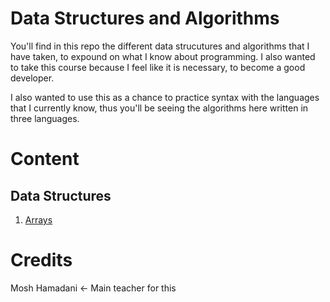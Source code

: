 # Data Structures and Algorithms

You'll find in this repo the different data strucutures and algorithms that I have taken, to expound on what
I know about programming. I also wanted to take this course because I feel like it is necessary, to become a
good developer.

I also wanted to use this as a chance to practice syntax with the languages that I currently know, thus
you'll be seeing the algorithms here written in three languages.

# Content

## Data Structures

1. [Arrays](https://github.com/LaplaceXD/Data-Structures-and-Algorithms)

# Credits

Mosh Hamadani <- Main teacher for this
